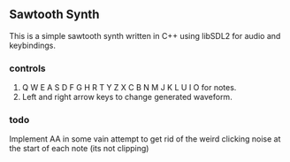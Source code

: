 
## Sawtooth Synth
This is a simple sawtooth synth written in C++ using libSDL2 for audio and keybindings.


### controls
1. Q W E A S D F G H R T Y Z X C B N M J K L U I O for notes.
2. Left and right arrow keys to change generated waveform.

### todo
Implement AA in some vain attempt to get rid of the weird clicking noise at the start of each note (its not clipping)

